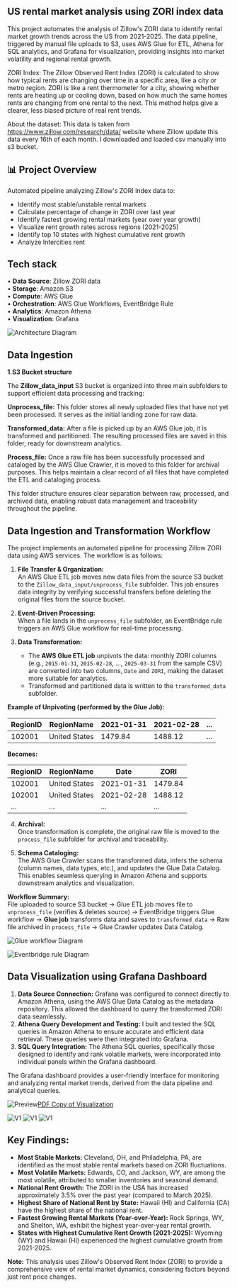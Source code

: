 
## **US rental market analysis using ZORI index data**  


This project automates the analysis of Zillow's ZORI data to identify rental market growth trends across the US from 2021-2025. The data pipeline, triggered by manual file uploads to S3, uses AWS Glue for ETL, Athena for SQL analytics, and Grafana for visualization, providing insights into market volatility and regional rental growth.

ZORI Index:
The Zillow Observed Rent Index (ZORI) is calculated to show how typical rents are changing over time in a specific area, like a city or metro region.
ZORI is like a rent thermometer for a city, showing whether rents are heating up or cooling down, based on how much the same homes rents are changing from one rental to the next. This method helps give a clearer, less biased picture of real rent trends.

About the dataset:
This data is taken from https://www.zillow.com/research/data/ website where Zillow update this data every 16th of each month. I downloaded and loaded csv manually into s3 bucket.

## 📊 Project Overview
Automated pipeline analyzing Zillow's ZORI Index data to:
- Identify most stable/unstable rental markets
- Calculate percentage of change in ZORI over last year
- Identify fastest growing rental markets (year over year growth)
- Visualize rent growth rates across regions (2021-2025)
- Identify top 10 states with highest cumulative rent growth
- Analyze Intercities rent

## Tech stack
• **Data Source**: Zillow ZORI data  
• **Storage**: Amazon S3  
• **Compute**: AWS Glue  
• **Orchestration**: AWS Glue Workflows, EventBridge Rule  
• **Analytics**: Amazon Athena  
• **Visualization**: Grafana

![Architecture Diagram](https://raw.githubusercontent.com/wnityanand/US_Rental_market_analysis_using_ZORI_Index/main/AWS_Architecture.png)

## Data Ingestion
**1.S3 Bucket structure**

The **Zillow_data_input** S3 bucket is organized into three main subfolders to support efficient data processing and tracking:

**Unprocess_file:**
This folder stores all newly uploaded files that have not yet been processed. It serves as the initial landing zone for raw data.

**Transformed_data:**
After a file is picked up by an AWS Glue job, it is transformed and partitioned. The resulting processed files are saved in this folder, ready for downstream analytics.

**Process_file:**
Once a raw file has been successfully processed and cataloged by the AWS Glue Crawler, it is moved to this folder for archival purposes. This helps maintain a clear record of all files that have completed the ETL and cataloging process.

This folder structure ensures clear separation between raw, processed, and archived data, enabling robust data management and traceability throughout the pipeline.

## Data Ingestion and Transformation Workflow

The project implements an automated pipeline for processing Zillow ZORI data using AWS services. The workflow is as follows:

1. **File Transfer & Organization:**  
   An AWS Glue ETL job moves new data files from the source S3 bucket to the `Zillow_data_input/unprocess_file` subfolder. This job ensures data integrity by verifying successful transfers before deleting the original files from the source bucket.

2. **Event-Driven Processing:**  
   When a file lands in the `unprocess_file` subfolder, an EventBridge rule triggers an AWS Glue workflow for real-time processing.

3. **Data Transformation:**  
   - The **AWS Glue ETL job** unpivots the data: monthly ZORI columns (e.g., `2015-01-31`, `2015-02-28`, ..., `2025-03-31` from the sample CSV) are converted into two columns, `Date` and `ZORI`, making the dataset more suitable for analytics.
   - Transformed and partitioned data is written to the `transformed_data` subfolder.

**Example of Unpivoting (performed by the Glue Job):**

| RegionID | RegionName   | 2021-01-31 | 2021-02-28 | ... |
|----------|--------------|------------|------------|-----|
| 102001   | United States | 1479.84    | 1488.12    | ... |

**Becomes:**

| RegionID | RegionName   | Date       | ZORI     |
|----------|--------------|------------|----------|
| 102001   | United States | 2021-01-31 | 1479.84  |
| 102001   | United States | 2021-02-28 | 1488.12  |
| ...      | ...          | ...        | ...      |

4. **Archival:**  
   Once transformation is complete, the original raw file is moved to the `process_file` subfolder for archival and traceability.

5. **Schema Cataloging:**  
   The AWS Glue Crawler scans the transformed data, infers the schema (column names, data types, etc.), and updates the Glue Data Catalog. This enables seamless querying in Amazon Athena and supports downstream analytics and visualization.

**Workflow Summary:**  
File uploaded to source S3 bucket → Glue ETL job moves file to `unprocess_file` (verifies & deletes source) → EventBridge triggers Glue workflow → **Glue job** transforms data and saves to `transformed_data` → Raw file archived in `process_file` → Glue Crawler updates Data Catalog.

![Glue workflow Diagram](https://raw.githubusercontent.com/wnityanand/US_Rental_market_analysis_using_ZORI_Index/main/AWS_Architecture/Glue_workflow.png)


![Eventbridge rule Diagram](https://raw.githubusercontent.com/wnityanand/US_Rental_market_analysis_using_ZORI_Index/main/AWS_Architecture/Eventbridge_rule.png)

## Data Visualization using Grafana Dashboard

1. **Data Source Connection:** Grafana was configured to connect directly to Amazon Athena, using the AWS Glue Data Catalog as the metadata repository. This allowed the dashboard to query the transformed ZORI data seamlessly.
2. **Athena Query Development and Testing:** I built and tested the SQL queries in Amazon Athena to ensure accurate and efficient data retrieval. These queries were then integrated into Grafana.
3. **SQL Query Integration:** The Athena SQL queries, specifically those designed to identify and rank volatile markets, were incorporated into individual panels within the Grafana dashboard.

The Grafana dashboard provides a user-friendly interface for monitoring and analyzing rental market trends, derived from the data pipeline and analytical queries.

![Preview](Data_Visualization/Zori_Preview%20.png)[PDF Copy of Visualization](https://raw.githubusercontent.com/wnityanand/US_Rental_market_analysis_using_ZORI_Index/main/Data_Visualization/Zori_index_analysis.pdf)

![V1](https://raw.githubusercontent.com/wnityanand/US_Rental_market_analysis_using_ZORI_Index/main/Data_Visualization/Most_stable_and_volatile_market.PNG)
![V1](https://raw.githubusercontent.com/wnityanand/US_Rental_market_analysis_using_ZORI_Index/main/Data_Visualization/rental_growth_in_usa.PNG)
![V1](https://raw.githubusercontent.com/wnityanand/US_Rental_market_analysis_using_ZORI_Index/main/Data_Visualization/Intercities_rent_analysis.png)


## Key Findings:

*   **Most Stable Markets:** Cleveland, OH, and Philadelphia, PA, are identified as the most stable rental markets based on ZORI fluctuations.
*   **Most Volatile Markets:** Edwards, CO, and Jackson, WY, are among the most volatile, attributed to smaller inventories and seasonal demand.
*   **National Rent Growth:** The ZORI in the USA has increased approximately 3.5% over the past year (compared to March 2025).
*   **Highest Share of National Rent by State:** Hawaii (HI) and California (CA) have the highest share of the national rent.
*   **Fastest Growing Rental Markets (Year-over-Year):** Rock Springs, WY, and Shelton, WA, exhibit the highest year-over-year rental growth.
*   **States with Highest Cumulative Rent Growth (2021-2025):** Wyoming (WY) and Hawaii (HI) experienced the highest cumulative growth from 2021-2025.

**Note:** This analysis uses Zillow's Observed Rent Index (ZORI) to provide a comprehensive view of rental market dynamics, considering factors beyond just rent price changes.






















